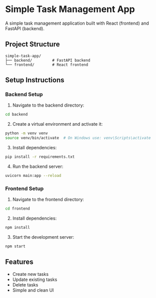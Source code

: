 # Simple Task Management App

A simple task management application built with React (frontend) and FastAPI (backend).

## Project Structure

```
simple-task-app/
├── backend/         # FastAPI backend
└── frontend/        # React frontend
```

## Setup Instructions

### Backend Setup

1. Navigate to the backend directory:
```bash
cd backend
```

2. Create a virtual environment and activate it:
```bash
python -m venv venv
source venv/bin/activate  # On Windows use: venv\Scripts\activate
```

3. Install dependencies:
```bash
pip install -r requirements.txt
```

4. Run the backend server:
```bash
uvicorn main:app --reload
```

### Frontend Setup

1. Navigate to the frontend directory:
```bash
cd frontend
```

2. Install dependencies:
```bash
npm install
```

3. Start the development server:
```bash
npm start
```

## Features

- Create new tasks
- Update existing tasks
- Delete tasks
- Simple and clean UI 